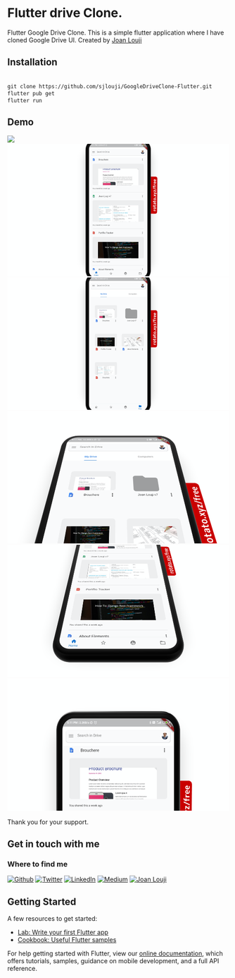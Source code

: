 # Flutter drive Clone. 

Flutter Google Drive Clone. 
This is a simple flutter application where I have cloned Google Drive UI.
Created by [Joan Louji](https://joanlouji.web.app/)

## Installation

``` 

git clone https://github.com/sjlouji/GoogleDriveClone-Flutter.git
flutter pub get
flutter run 

```


## Demo

<img src="Demo/GoogleDriveClone7.gif" height="300em" /> <br>
<img src="Demo/GoogleDriveClone1.png" height="300em" /> <br>
<img src="Demo/GoogleDriveClone2.png" height="300em" /> <br>
<img src="Demo/GoogleDriveClone3.png" height="300em" /> <br>
<img src="Demo/GoogleDriveClone4.png" height="300em" /> <br>
<img src="Demo/GoogleDriveClone5.png" height="300em" /> <br>

Thank you for your support. 

## Get in touch with me

<h3>Where to find me</h3>
<p><a href="https://github.com/sjlouji" target="_blank"><img alt="Github" src="https://img.shields.io/badge/GitHub-%2312100E.svg?&style=for-the-badge&logo=Github&logoColor=white" /></a> <a href="https://twitter.com/Joanlouji" target="_blank"><img alt="Twitter" src="https://img.shields.io/badge/twitter-%231DA1F2.svg?&style=for-the-badge&logo=twitter&logoColor=white" /></a> <a href="https://www.linkedin.com/in/sjlouji" target="_blank"><img alt="LinkedIn" src="https://img.shields.io/badge/linkedin-%230077B5.svg?&style=for-the-badge&logo=linkedin&logoColor=white" /></a> <a href="https://medium.com/@sjlouji10" target="_blank"><img alt="Medium" src="https://img.shields.io/badge/medium-%2312100E.svg?&style=for-the-badge&logo=medium&logoColor=white" /></a>
   <a href="https://joanlouji.web.app/" target="_blank"><img alt="Joan Louji" src="https://img.shields.io/badge/JL-Joan%20Louji-yellowgreen?style=for-the-badge&" /></a>
</p>

## Getting Started

A few resources to get started:

- [Lab: Write your first Flutter app](https://flutter.dev/docs/get-started/codelab)
- [Cookbook: Useful Flutter samples](https://flutter.dev/docs/cookbook)

For help getting started with Flutter, view our
[online documentation](https://flutter.dev/docs), which offers tutorials,
samples, guidance on mobile development, and a full API reference.
